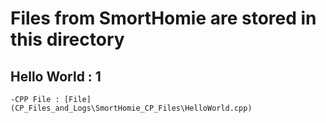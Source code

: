 # Files from SmortHomie are stored in this directory
## Hello World : 1
    -CPP File : [File](CP_Files_and_Logs\SmortHomie_CP_Files\HelloWorld.cpp)